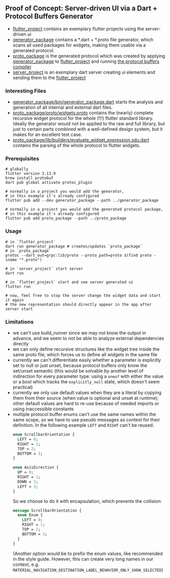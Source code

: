 ## Proof of Concept: Server-driven UI via a Dart + Protocol Buffers Generator

- [flutter_project](flutter_project) contains an exemplary flutter projects
  using the server-driven ui
- [generator_package](generator_package) contains a *.dart + *.proto file
  generator, which scans all used packages for widgets, making them usable via a
  generated protocol.
- [proto_package](proto_package) is the generated protocol which was created by
  applying [generator_package](generator_package)
  to [flutter_project](flutter_project) and
  running [the protocol buffers compiler](https://grpc.io/docs/protoc-installation/)
- [server_project](server_project) is an exemplary dart server creating ui
  elements and sending them to the [flutter_project](flutter_project)

### Interesting Files

- [generator_package/bin/generator_package.dart](generator_package/bin/generator_package.dart)
  starts the analysis and generation of all internal and external dart files.
- [proto_package/proto/widgets.proto](proto_package/proto/widgets.proto)
  contains the (nearly) complete recursive widget protocol for the whole (!!!)
  flutter standard library. Ideally the generator would not be applied to the
  raw and full library, but just to certain parts combined with a well-defined
  design system, but it makes for an excellent test case.
- [proto_package/lib/builders/evaluate_widget_expression.sdu.dart](proto_package/lib/builders/evaluate_widget_expression.sdu.dart)
  contains the parsing of the whole protocol to flutter widgets.

### Prerequisites

```shell
# globally
flutter version 3.13.9
brew install protobuf
dart pub global activate protoc_plugin

# normally in a project you would add the generator, 
# in this example it's already configured
flutter pub add --dev generator_package --path ../generator_package

# normally in a project you would add the generated protocol package,
# in this example it's already configured
flutter pub add proto_package --path ../proto_package
```

### Usage

```shell
# in `flutter_project`
dart run generator_package # creates/updates `proto_package`
# in `proto_package`
protoc --dart_out=grpc:lib/proto --proto_path=proto $(find proto -iname "*.proto")

# in `server_project` start server
dart run

# in `flutter_project` start and see server generated ui
flutter run

# now, feel free to stop the server change the widget data and start it again
# the new representation should directly appear in the app after server start
```

### Limitations

- we can't use build_runner since we may not know the output in advance, and we
  seem to not be able to analyze external dependencies directly
- we can only define recursive structures like the widget tree inside the same
  proto file, which forces us to define all widgets in the same file
- currently we can't differentiate easily whether a parameter is explicitly set
  to null or just unset, because protocol buffers only know the set/unset
  semantic (this would be solvable by another level of indirection for every
  parameter type: using a `oneof` with either the value or a bool which tracks
  the `explicitly_null` state, which doesn't seem practical)
- currently we only use default values when they are a literal by copying them
  from their source (when value is optional and unset at runtime); other default
  values are hard to re-use because of needed imports or using inaccessible
  constants
- multiple protocol buffer enums can't use the same names within the same scope,
  so we have to use pseudo messages as context for their definition. In the
  following example `LEFT` and `RIGHT` can't be reused.
  ```protobuf
  enum ScrollbarOrientation {
    LEFT = 0;
    RIGHT = 1;
    TOP = 2;
    BOTTOM = 3;
  }

  enum AxisDirection {
    UP = 0;
    RIGHT = 1;
    DOWN = 2;
    LEFT = 3;
  }
  ```
  So we choose to do it with encapsulation, which prevents the collision:
  ```protobuf
  message ScrollbarOrientation {
    enum Enum {
      LEFT = 0;
      RIGHT = 1;
      TOP = 2;
      BOTTOM = 3;
    }
  }
  ```
  (Another option would be to prefix the enum values, like recommended in the
  style guide. However, this can create very long names in our context,
  e.g. `MATERIAL_NAVIGATION_DESTINATION_LABEL_BEHAVIOR_ONLY_SHOW_SELECTED`)
